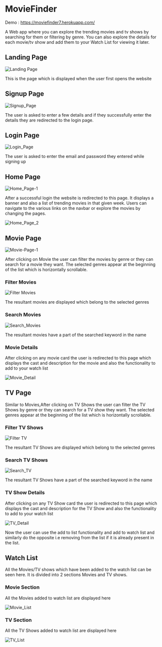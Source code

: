 # MovieFinder
Demo : https://moviefinder7.herokuapp.com/

A Web app where you can explore the trending movies and tv shows by searching for them or filtering by genre. You can also explore the details for each movie/tv show and add them to your Watch List for viewing it later. 

## Landing Page

![Landing Page](https://res.cloudinary.com/ashcloud/image/upload/v1625653409/Landing_xowbue.png)

This is the page which is displayed when the user first opens the website

## Signup Page

![Signup_Page](https://res.cloudinary.com/ashcloud/image/upload/v1625653800/Signup_fugjcm.png)

The user is asked to enter a few details and if they successfully enter the details they are redirected to the login page.

## Login Page

![Login_Page](https://res.cloudinary.com/ashcloud/image/upload/v1625653635/Login_xerdhz.png)

The user is asked to enter the email and password they entered while signing up

## Home Page

![Home_Page-1](https://res.cloudinary.com/ashcloud/image/upload/v1625653960/Home_bizsoj.png)

After a successful login the website is redirected to this page. It displays a banner and also a list of trending movies in that given week. Users can navigate to the various links on the navbar or explore the movies by changing the pages.

![Home_Page_2](https://res.cloudinary.com/ashcloud/image/upload/v1625653962/Home2_ctr6yb.png)

## Movie Page

![Movie-Page-1](https://res.cloudinary.com/ashcloud/image/upload/v1625654162/Movie_dbpzlv.png)

After clicking on Movie the user can filter the movies by genre or they can search for a movie they want. The selected genres appear at the beginning of the list which is horizontally scrollable. 

### Filter Movies

![Filter Movies](https://res.cloudinary.com/ashcloud/image/upload/v1625654162/Movie2_we1e0m.png)

The resultant movies are displayed which belong to the selected genres

### Search Movies

![Search_Movies](https://res.cloudinary.com/ashcloud/image/upload/v1625654164/MovieSearch_ll0qou.png)

The resultant movies have a part of the searched keyword in the name

### Movie Details

After clicking on any movie card the user is redirected to this page which displays the cast and description for the movie and also the functionality to add to your watch list

![Movie_Detail](https://res.cloudinary.com/ashcloud/image/upload/v1625654164/MovieDetails_lep1hr.png)


## TV Page

Similar to Movies,After clicking on TV Shows the user can filter the TV Shows by genre or they can search for a TV show they want. The selected genres appear at the beginning of the list which is horizontally scrollable. 

### Filter TV Shows

![Filter TV](https://res.cloudinary.com/ashcloud/image/upload/v1625655417/TV_kjeluo.png)

The resultant TV Shows are displayed which belong to the selected genres

### Search TV Shows

![Search_TV](https://res.cloudinary.com/ashcloud/image/upload/v1625655417/TVSearch_iqu3b5.png)

The resultant TV Shows have a part of the searched keyword in the name

### TV Show Details

After clicking on any TV Show card the user is redirected to this page which displays the cast and description for the TV Show and also the functionality to add to your watch list

![TV_Detail](https://res.cloudinary.com/ashcloud/image/upload/v1625655417/TVDetails_dwojw3.png)

Now the user can use the add to list functionality and add to watch list and similarly do the opposite i.e removing from the list if it is already present in the list.

## Watch List

All the Movies/TV shows which have been added to the watch list can be seen here. It is divided into 2 sections Movies and TV shows.

### Movie Section

All the Movies added to watch list are displayed here

![Movie_List](https://res.cloudinary.com/ashcloud/image/upload/v1625655845/WatchMovie_y6zafe.png)

### TV Section

All the TV Shows added to watch list are displayed here

![TV_List](https://res.cloudinary.com/ashcloud/image/upload/v1625655845/WatchTV_z519oc.png)



